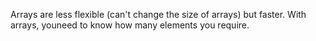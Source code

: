 Arrays are less flexible (can't change the size of arrays) but faster. With arrays, youneed to know how many elements you require.